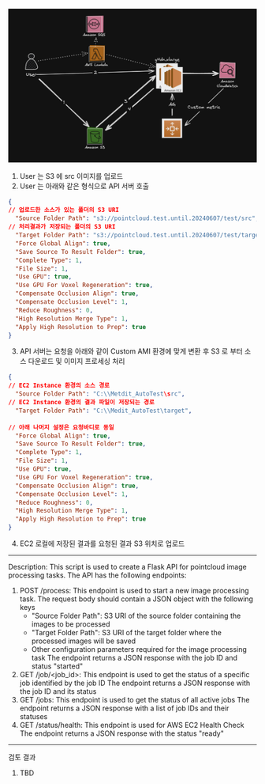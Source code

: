 ![alt text](image.png)

1. User 는 S3 에 src 이미지를 업로드
2. User 는 아래와 같은 형식으로 API 서버 호출

```json
{
// 업로드한 소스가 있는 폴더의 S3 URI
  "Source Folder Path": "s3://pointcloud.test.until.20240607/test/src",
// 처리결과가 저장되는 폴더의 S3 URI
  "Target Folder Path": "s3://pointcloud.test.until.20240607/test/target",
  "Force Global Align": true,
  "Save Source To Result Folder": true,
  "Complete Type": 1,
  "File Size": 1,
  "Use GPU": true,
  "Use GPU For Voxel Regeneration": true,
  "Compensate Occlusion Align": true,
  "Compensate Occlusion Level": 1,
  "Reduce Roughness": 0,
  "High Resolution Merge Type": 1,
  "Apply High Resolution to Prep": true
}
```

3. API 서버는 요청을 아래와 같이 Custom AMI 환경에 맞게 변환 후 S3 로 부터 소스 다운로드 및 이미지 프로세싱 처리
```json
{
// EC2 Instance 환경의 소스 경로
  "Source Folder Path": "C:\\Metdit_AutoTest\src",
// EC2 Instance 환경의 결과 파일이 저장되는 경로
  "Target Folder Path": "C:\\Medit_AutoTest\target",

// 아래 나머지 설정은 요청바디로 동일
  "Force Global Align": true,
  "Save Source To Result Folder": true,
  "Complete Type": 1,
  "File Size": 1,
  "Use GPU": true,
  "Use GPU For Voxel Regeneration": true,
  "Compensate Occlusion Align": true,
  "Compensate Occlusion Level": 1,
  "Reduce Roughness": 0,
  "High Resolution Merge Type": 1,
  "Apply High Resolution to Prep": true
}
```
4. EC2 로컬에 저장된 결과를 요청된 결과 S3 위치로 업로드

---
Description: This script is used to create a Flask API for pointcloud image processing tasks.
The API has the following endpoints:
1. POST /process: This endpoint is used to start a new image processing task. The request body should contain a JSON object with the following keys
   - "Source Folder Path": S3 URI of the source folder containing the images to be processed
   - "Target Folder Path": S3 URI of the target folder where the processed images will be saved
   - Other configuration parameters required for the image processing task
   The endpoint returns a JSON response with the job ID and status "started"
2. GET /job/<job_id>: This endpoint is used to get the status of a specific job identified by the job ID
   The endpoint returns a JSON response with the job ID and its status
3. GET /jobs: This endpoint is used to get the status of all active jobs
   The endpoint returns a JSON response with a list of job IDs and their statuses
4. GET /status/health: This endpoint is used for AWS EC2 Health Check
   The endpoint returns a JSON response with the status "ready"
---
검토 결과
1. TBD

